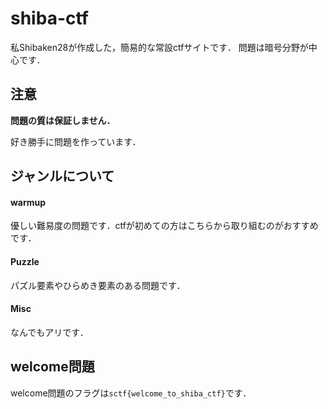 # shiba-ctf
私Shibaken28が作成した，簡易的な常設ctfサイトです．
問題は暗号分野が中心です．

## 注意
**問題の質は保証しません．**

好き勝手に問題を作っています．

## ジャンルについて
#### warmup
優しい難易度の問題です．ctfが初めての方はこちらから取り組むのがおすすめです．
#### Puzzle
パズル要素やひらめき要素のある問題です．
#### Misc
なんでもアリです．

## welcome問題
welcome問題のフラグは`sctf{welcome_to_shiba_ctf}`です．

